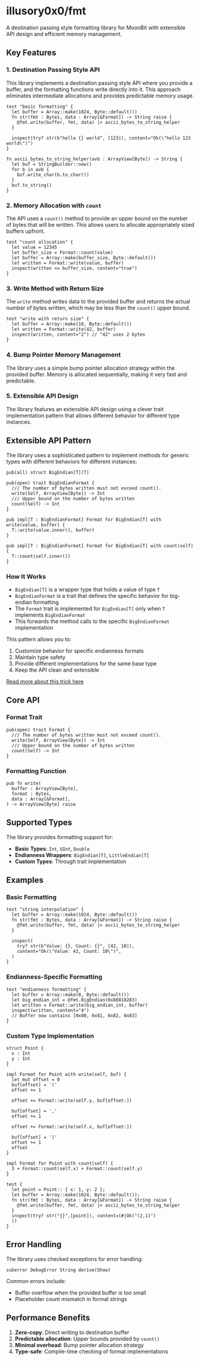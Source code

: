 # illusory0x0/fmt

A destination passing style formatting library for MoonBit with extensible API design and efficient memory management.

## Key Features

### 1. Destination Passing Style API

This library implements a destination passing style API where you provide a buffer, and the formatting functions write directly into it. This approach eliminates intermediate allocations and provides predictable memory usage.

```moonbit
test "basic formatting" {
  let buffer = Array::make(1024, Byte::default())
  fn str(fmt : Bytes, data : Array[&Format]) -> String raise {
    @fmt.write(buffer, fmt, data) |> ascii_bytes_to_string_helper
  }

  inspect(try? str(b"hello {} world", [123]), content="Ok(\"hello 123 world\")")
}

fn ascii_bytes_to_string_helper(avb : ArrayView[Byte]) -> String {
  let buf = StringBuilder::new()
  for b in avb {
    buf.write_char(b.to_char())
  }
  buf.to_string()
}
```

### 2. Memory Allocation with `count`

The API uses a `count()` method to provide an upper bound on the number of bytes that will be written. This allows users to allocate appropriately sized buffers upfront.

```moonbit
test "count allocation" {
  let value = 12345
  let buffer_size = Format::count(value)
  let buffer = Array::make(buffer_size, Byte::default())
  let written = Format::write(value, buffer)
  inspect(written <= buffer_size, content="true")
}
```

### 3. Write Method with Return Size

The `write` method writes data to the provided buffer and returns the actual number of bytes written, which may be less than the `count()` upper bound.

```moonbit
test "write with return size" {
  let buffer = Array::make(10, Byte::default())
  let written = Format::write(42, buffer)
  inspect(written, content="2") // "42" uses 2 bytes
}
```

### 4. Bump Pointer Memory Management

The library uses a simple bump pointer allocation strategy within the provided buffer. Memory is allocated sequentially, making it very fast and predictable.

### 5. Extensible API Design

The library features an extensible API design using a clever trait implementation pattern that allows different behavior for different type instances.

## Extensible API Pattern

The library uses a sophisticated pattern to implement methods for generic types with different behaviors for different instances:

```mbt skip
pub(all) struct BigEndian[T](T)

pub(open) trait BigEndianFormat {
  /// The number of bytes written must not exceed count().
  write(Self, ArrayView[Byte]) -> Int
  /// Upper bound on the number of bytes written
  count(Self) -> Int
}

pub impl[T : BigEndianFormat] Format for BigEndian[T] with write(value, buffer) {
  T::write(value.inner(), buffer)
}

pub impl[T : BigEndianFormat] Format for BigEndian[T] with count(self) {
  T::count(self.inner())
}
```

### How It Works

- `BigEndian[T]` is a wrapper type that holds a value of type `T`
- `BigEndianFormat` is a trait that defines the specific behavior for big-endian formatting
- The `Format` trait is implemented for `BigEndian[T]` only when `T` implements `BigEndianFormat`
- This forwards the method calls to the specific `BigEndianFormat` implementation

This pattern allows you to:

1. Customize behavior for specific endianness formats
2. Maintain type safety
3. Provide different implementations for the same base type
4. Keep the API clean and extensible

[Read more about this trick here](https://moonbit.community/#blog-trick-impl_trait_for_generic_type_with_different_instances.mbt)

## Core API

### Format Trait

```mbt skip
pub(open) trait Format {
  /// The number of bytes written must not exceed count().
  write(Self, ArrayView[Byte]) -> Int
  /// Upper bound on the number of bytes written
  count(Self) -> Int
}
```

### Formatting Function

```mbt skip
pub fn write(
  buffer : ArrayView[Byte],
  format : Bytes,
  data : Array[&Format],
) -> ArrayView[Byte] raise
```

## Supported Types

The library provides formatting support for:

- **Basic Types**: `Int`, `UInt`, `Double`
- **Endianness Wrappers**: `BigEndian[T]`, `LittleEndian[T]`
- **Custom Types**: Through trait implementation

## Examples

### Basic Formatting

```moonbit
test "string interpolation" {
  let buffer = Array::make(1024, Byte::default())
  fn str(fmt : Bytes, data : Array[&Format]) -> String raise {
    @fmt.write(buffer, fmt, data) |> ascii_bytes_to_string_helper
  }

  inspect(
    try? str(b"Value: {}, Count: {}", [42, 10]),
    content="Ok(\"Value: 42, Count: 10\")",
  )
}
```

### Endianness-Specific Formatting

```moonbit
test "endianness formatting" {
  let buffer = Array::make(8, Byte::default())
  let big_endian_int = @fmt.BigEndian(0x80818283)
  let written = Format::write(big_endian_int, buffer)
  inspect(written, content="4")
  // Buffer now contains [0x80, 0x81, 0x82, 0x83]
}
```

### Custom Type Implementation

```mbt
struct Point {
  x : Int
  y : Int
}

impl Format for Point with write(self, buf) {
  let mut offset = 0
  buf[offset] = '('
  offset += 1

  offset += Format::write(self.y, buf[offset:])

  buf[offset] = ','
  offset += 1

  offset += Format::write(self.x, buf[offset:])

  buf[offset] = ')'
  offset += 1
  offset
}

impl Format for Point with count(self) {
  3 + Format::count(self.x) + Format::count(self.y)
}

test {
  let point = Point:: { x: 1, y: 2 };
  let buffer = Array::make(1024, Byte::default());
  fn str(fmt : Bytes, data : Array[&Format]) -> String raise {
    @fmt.write(buffer, fmt, data) |> ascii_bytes_to_string_helper
  }
  inspect(try? str("{}",[point]), content=(#|Ok("(2,1)")
  ))
}

```

## Error Handling

The library uses checked exceptions for error handling:

```mbt skip
suberror DebugError String derive(Show)
```

Common errors include:

- Buffer overflow when the provided buffer is too small
- Placeholder count mismatch in format strings

## Performance Benefits

1. **Zero-copy**: Direct writing to destination buffer
2. **Predictable allocation**: Upper bounds provided by `count()`
3. **Minimal overhead**: Bump pointer allocation strategy
4. **Type-safe**: Compile-time checking of format implementations
